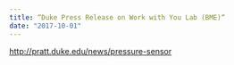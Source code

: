 ```yaml
---
title: “Duke Press Release on Work with You Lab (BME)“
date: "2017-10-01"
---
```

http://pratt.duke.edu/news/pressure-sensor
